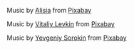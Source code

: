 Music by <a href="https://pixabay.com/users/alisiabeats-39461785/?utm_source=link-attribution&utm_medium=referral&utm_campaign=music&utm_content=166763">Alisia</a> from <a href="https://pixabay.com/music//?utm_source=link-attribution&utm_medium=referral&utm_campaign=music&utm_content=166763">Pixabay</a>


Music by <a href="https://pixabay.com/users/lemonmusicstudio-14942887/?utm_source=link-attribution&utm_medium=referral&utm_campaign=music&utm_content=149473">Vitaliy Levkin</a> from <a href="https://pixabay.com//?utm_source=link-attribution&utm_medium=referral&utm_campaign=music&utm_content=149473">Pixabay</a>

Music by <a href="https://pixabay.com/users/eugenemyers-40510887/?utm_source=link-attribution&utm_medium=referral&utm_campaign=music&utm_content=190174">Yevgeniy Sorokin</a> from <a href="https://pixabay.com/music//?utm_source=link-attribution&utm_medium=referral&utm_campaign=music&utm_content=190174">Pixabay</a>

